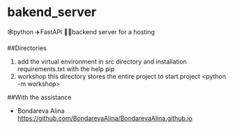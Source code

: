 # bakend_server
🕸python ✈FastAPI  📶🔄backend server for a hosting

##Directories
1. add the virtual environment in src directory and installation requirements.txt with the help pip
2. workshop this directory stores the entire project
  to start project <python -m workshop>  

##With the assistance 
- Bondareva Alina 
  https://github.com/BondarevaAlina/BondarevaAlina.github.io
